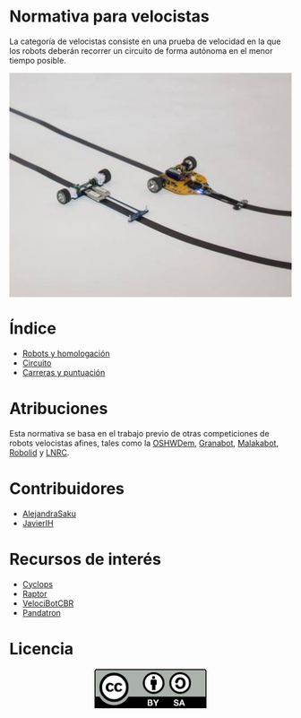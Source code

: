 # Normativa para velocistas
La categoría de velocistas consiste en una prueba de velocidad en la que los robots deberán recorrer un circuito de forma autónoma en el menor tiempo posible.

<p align="center"><img src="images/competicion.png" height="400px" align = "center"></p>

# Índice

 - [Robots y homologación](robots.md)
 - [Circuito](circuito.md)
 - [Carreras y puntuación](puntuacion.md)


# Atribuciones

Esta normativa se basa en el trabajo previo de otras competiciones de robots velocistas afines, tales como la [OSHWDem](https://oshwdem.org/), [Granabot](http://www.granabot.es/), [Malakabot](http://malakabot.com/), [Robolid](http://robolid.es/) y [LNRC](http://lnrc.es/).

# Contribuidores

 - [AlejandraSaku](https://github.com/AlejandraSaku)
 - [JavierIH](https://github.com/JavierIH)

# Recursos de interés

 - [Cyclops](https://github.com/Resaj/cyclops-project)
 - [Raptor](https://bricolabs.cc/wiki/proyectos/raptor)
 - [VelociBotCBR](http://www.cantabrobots.es/?page_id=179)
 - [Pandatron](https://github.com/JavierIH/pandatron)

# Licencia

<p align="center"><img src="images/by-sa.png" width="200" align = "center"></p>

